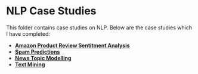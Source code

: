 # NLP Case Studies

This folder contains case studies on NLP. Below are the case studies which I have completed:

- <a href="https://github.com/shaikh-raj/data-science-portfolio"> **Amazon Product Review Sentitment Analysis** <a>
- <a href="https://github.com/shaikh-raj/data-science-portfolio"> **Spam Predictions**  <a>
- <a href="https://github.com/shaikh-raj/data-science-portfolio"> **News Topic Modelling** <a>
- <a href="https://github.com/shaikh-raj/data-science-portfolio"> **Text Mining** <a>
  <br><br>

<br><br>

